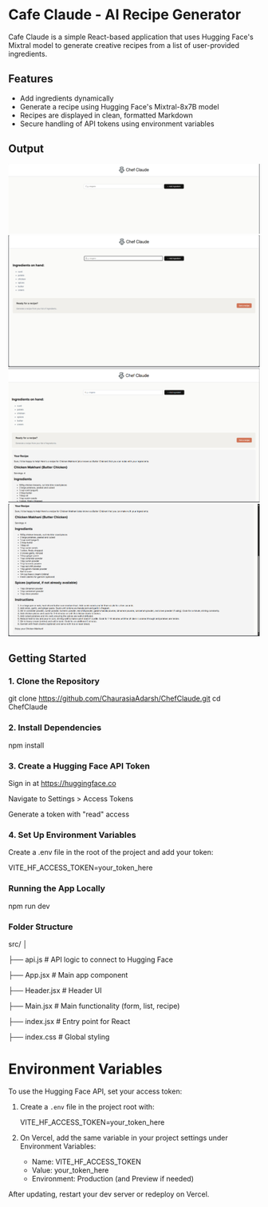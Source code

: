 # Cafe Claude - AI Recipe Generator

Cafe Claude is a simple React-based application that uses Hugging Face's Mixtral model to generate creative recipes from a list of user-provided ingredients.

## Features

- Add ingredients dynamically
- Generate a recipe using Hugging Face's Mixtral-8x7B model
- Recipes are displayed in clean, formatted Markdown
- Secure handling of API tokens using environment variables

## Output

![OUTPUT](output/1st.png)
![OUTPUT](output/2nd.png)
![OUTPUT](output/3rd.png)
![OUTPUT](output/4th.png)


## Getting Started

### 1. Clone the Repository

git clone https://github.com/ChaurasiaAdarsh/ChefClaude.git
cd ChefClaude

### 2. Install Dependencies
 
 npm install

### 3. Create a Hugging Face API Token

Sign in at https://huggingface.co

Navigate to Settings > Access Tokens

Generate a token with "read" access

### 4. Set Up Environment Variables

Create a .env file in the root of the project and add your token:

VITE_HF_ACCESS_TOKEN=your_token_here

### Running the App Locally

npm run dev


### Folder Structure

src/
│

├── api.js             # API logic to connect to Hugging Face

├── App.jsx            # Main app component

├── Header.jsx         # Header UI

├── Main.jsx           # Main functionality (form, list, recipe)

├── index.jsx          # Entry point for React

├── index.css          # Global styling

# Environment Variables

To use the Hugging Face API, set your access token:

1. Create a `.env` file in the project root with:

   VITE_HF_ACCESS_TOKEN=your_token_here

2. On Vercel, add the same variable in your project settings under Environment Variables:
   - Name: VITE_HF_ACCESS_TOKEN
   - Value: your_token_here
   - Environment: Production (and Preview if needed)

After updating, restart your dev server or redeploy on Vercel.
